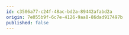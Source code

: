 ```yaml
---
id: c3506a77-c24f-48ac-bd2a-89442afabd2a
origin: 7e055b9f-6c7e-4126-9aa8-86dad917497b
published: false
---
```


